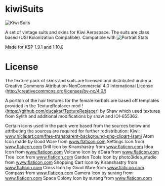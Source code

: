 # kiwiSuits

![Kiwi Suits](https://i.imgur.com/jkxURdvl.png)

A set of vintage suits and skins for Kiwi Aerospace. The suits are class based (USI Kolonization Compatible). Compatible with ![Portrait Stats](https://github.com/DMagic1/KSP-Portrait-Stats)

Made for KSP 1.9.1 and 1.10.0

# License

The texture pack of skins and suits are licensed and distributed under a Creative Commons Attribution-NonCommercial 4.0 International License 
(http://creativecommons.org/licenses/by-nc/4.0/)

A portion of the hair textures for the female kerbals are based off templates provided in the TextureReplacer mod !(https://github.com/ducakar/TextureReplacer) by Shaw which used textures from Sylith and additional modifications by shaw and IOI-655362.

Certain icons used in the pack were based from the sources below and attributing the sources are required for further redistribution:
Kiwi: www.hiclipart.com/free-transparent-background-png-clipart-isami
Atom Icon made by Good Ware from www.flaticon.com
Settings Icon from www.flaticon.com
Drill Icon by Kiranshastry from www.flaticon.com
Idea Icon from www.flaticon.com
Volcano Icon by dDara from www.flaticon.com
Tree Icon from www.flaticon.com
Garden Tools Icon by photo3idea_studio from www.flaticon.com
Shopping Cart Icon by Kiranshastry from www.flaticon.com
Cross Icon by Good Ware from www.flaticon.com
Compass from www.flaticon.com
Camera Icon by surang from www.flaticon.com
Space Colony Icon by surang from www.flaticon.com
